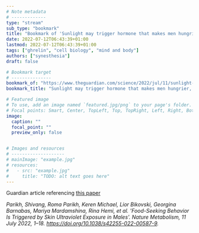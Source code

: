 ```yaml
---
# Note metadata
# -------------
type: "stream"
sub_type: "bookmark"
title: "Bookmark of 'Sunlight may trigger hormone that makes men hungrier, study suggests'"
date: 2022-07-12T06:43:39+01:00
lastmod: 2022-07-12T06:43:39+01:00
tags: ["ghrelin", "cell biology", "mind and body"]
authors: ["synesthesia"]
draft: false

# Bookmark target
# ---------------
bookmark_of: "https://www.theguardian.com/science/2022/jul/11/sunlight-may-trigger-hormone-that-makes-men-hungrier-study-suggests"
bookmark_title: "Sunlight may trigger hormone that makes men hungrier, study suggests"

# Featured image
# To use, add an image named `featured.jpg/png` to your page's folder.
# Focal points: Smart, Center, TopLeft, Top, TopRight, Left, Right, BottomLeft, Bottom, BottomRight.
image:
  caption: ""
  focal_point: ""
  preview_only: false


# Images and resources
# --------------------
# mainImage: "example.jpg"
# resources:
#   - src: "example.jpg"
#     title: "TODO: alt text goes here"
---
```

Guardian article referencing [this paper](https://www.zotero.org/julianelve/collections/G9YSESDY/items/KW69SDJJ)

_Parikh, Shivang, Roma Parikh, Keren Michael, Lior Bikovski, Georgina Barnabas, Mariya Mardamshina, Rina Hemi, et al. 'Food-Seeking Behavior Is Triggered by Skin Ultraviolet Exposure in Males'. Nature Metabolism, 11 July 2022, 1–18. https://doi.org/10.1038/s42255-022-00587-9._

